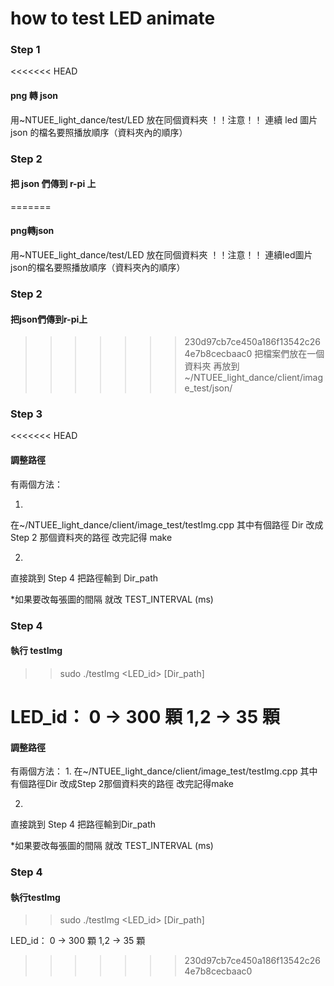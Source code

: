 # how to test LED animate

### Step 1
<<<<<<< HEAD

#### png 轉 json

用~NTUEE_light_dance/test/LED
放在同個資料夾
！！注意！！
連續 led 圖片 json 的檔名要照播放順序（資料夾內的順序）

### Step 2

#### 把 json 們傳到 r-pi 上

=======
#### png轉json
用~NTUEE_light_dance/test/LED
放在同個資料夾
！！注意！！
連續led圖片json的檔名要照播放順序（資料夾內的順序）

### Step 2
#### 把json們傳到r-pi上
>>>>>>> 230d97cb7ce450a186f13542c264e7b8cecbaac0
把檔案們放在一個資料夾
再放到 ~/NTUEE_light_dance/client/image_test/json/

### Step 3
<<<<<<< HEAD

#### 調整路徑

有兩個方法：

1.

在~/NTUEE_light_dance/client/image_test/testImg.cpp
其中有個路徑 Dir
改成 Step 2 那個資料夾的路徑
改完記得 make

2.
直接跳到 Step 4 把路徑輸到 Dir_path

\*如果要改每張圖的間隔 就改 TEST_INTERVAL (ms)

### Step 4

#### 執行 testImg

> > sudo ./testImg <LED_id> [Dir_path]

LED_id：
0 -> 300 顆
1,2 -> 35 顆
=======
#### 調整路徑
有兩個方法：
1. 
在~/NTUEE_light_dance/client/image_test/testImg.cpp
其中有個路徑Dir
改成Step 2那個資料夾的路徑
改完記得make

2.
直接跳到 Step 4 把路徑輸到Dir_path

*如果要改每張圖的間隔 就改 TEST_INTERVAL (ms)

### Step 4
#### 執行testImg
>> sudo ./testImg <LED_id> [Dir_path]

LED_id：
0   -> 300 顆
1,2 -> 35  顆
>>>>>>> 230d97cb7ce450a186f13542c264e7b8cecbaac0
